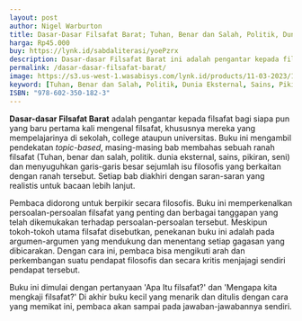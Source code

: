 ```yaml
---
layout: post
author: Nigel Warburton 
title: Dasar-Dasar Filsafat Barat; Tuhan, Benar dan Salah, Politik, Dunia Eksternal, Sains, Pikiran, Seni
harga: Rp45.000
buy: https://lynk.id/sabdaliterasi/yoePzrx
description: Dasar-dasar Filsafat Barat ini adalah pengantar kepada filsafat bagi siapa pun yang baru pertama kali mengenal filsafat.
permalink: /dasar-dasar-filsafat-barat/
image: https://s3.us-west-1.wasabisys.com/lynk.id/products/11-03-2023/1678518506847_1567528
keyword: [Tuhan, Benar dan Salah, Politik, Dunia Eksternal, Sains, Pikiran, Seni, pengantar filsafat, dasar filsafat,ebook pengantar filsafat, buku rekomendasi filsafat, filaafat untuk pemula]
ISBN: "978-602-350-182-3"
---
```


<p><strong>Dasar-dasar Filsafat Barat</strong> adalah pengantar kepada filsafat bagi siapa pun yang baru pertama kali mengenal filsafat, khususnya mereka yang mempelajarinya di sekolah, college ataupun universitas. Buku ini mengambil pendekatan <i>topic-based</i>, masing-masing bab membahas sebuah ranah filsafat (Tuhan, benar dan salah, politik. dunia eksternal, sains, pikiran, seni) dan menyuguhkan garis-garis besar sejumlah isu filosofis yang berkaitan dengan ranah tersebut. Setiap bab diakhiri dengan saran-saran yang realistis untuk bacaan lebih lanjut.&nbsp;</p><p>Pembaca didorong untuk berpikir secara filosofis. Buku ini memperkenalkan persoalan-persoalan filsafat yang penting dan berbagai tanggapan yang telah dikemukakan terhadap persoalan-persoalan tersebut. Meskipun tokoh-tokoh utama filsafat disebutkan, penekanan buku ini adalah pada argumen-argumen yang mendukung dan menentang setiap gagasan yang dibicarakan. Dengan cara ini, pembaca bisa mengikuti arah dan perkembangan suatu pendapat filosofis dan secara kritis menjajagi sendiri pendapat tersebut.&nbsp;</p><p>Buku ini dimulai dengan pertanyaan 'Apa Itu filsafat?' dan 'Mengapa kita mengkaji filsafat?' Di akhir buku kecil yang menarik dan ditulis dengan cara yang memikat ini, pembaca akan sampai pada jawaban-jawabannya sendiri.</p>
